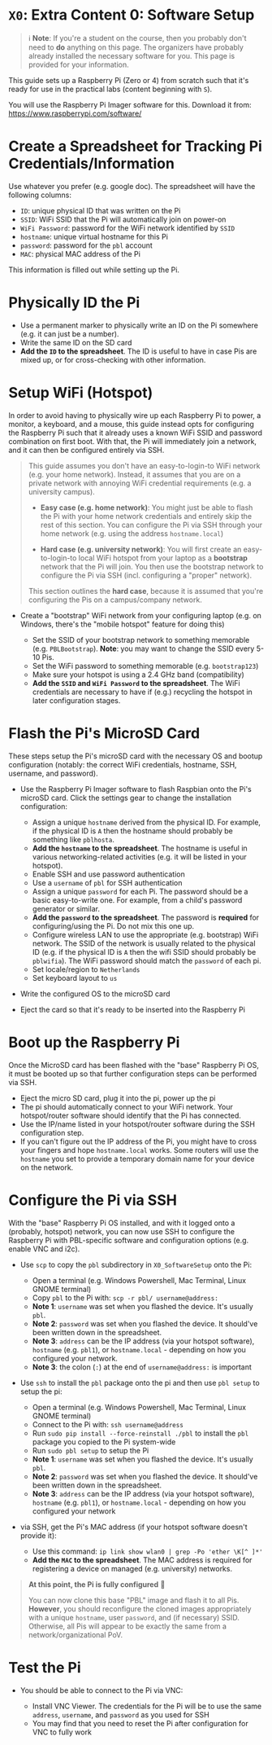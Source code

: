 # `X0`: Extra Content 0: Software Setup

> ℹ️ **Note**: If you're a student on the course, then you probably don't need to **do** anything
> on this page. The organizers have probably already installed the necessary software for you. This 
> page is provided for your information.

This guide sets up a Raspberry Pi (Zero or 4) from scratch such that it's ready for use in the
practical labs (content beginning with `S`).

You will use the Raspberry Pi Imager software for this. Download it from: https://www.raspberrypi.com/software/


# Create a Spreadsheet for Tracking Pi Credentials/Information

Use whatever you prefer (e.g. google doc). The spreadsheet will have the following columns:

- `ID`: unique physical ID that was written on the Pi
- `SSID`: WiFi SSID that the Pi will automatically join on power-on
- `WiFi Password`: password for the WiFi network identified by `SSID`
- `hostname`: unique virtual hostname for this Pi
- `password`: password for the `pbl` account
- `MAC`: physical MAC address of the Pi

This information is filled out while setting up the Pi.


# Physically ID the Pi

- Use a permanent marker to physically write an ID on the Pi somewhere (e.g. it can just be a number).
- Write the same ID on the SD card
- **Add the `ID` to the spreadsheet**. The ID is useful to have in case Pis are mixed up, or for cross-checking with
  other information.


# Setup WiFi (Hotspot)

In order to avoid having to physically wire up each Raspberry Pi to power, a monitor, a keyboard, and
a mouse, this guide instead opts for configuring the Raspberry Pi such that it already uses a known
WiFi SSID and password combination on first boot. With that, the Pi will immediately join a network, and
it can then be configured entirely via SSH.

> This guide assumes you don't have an easy-to-login-to WiFi network (e.g. your home network). Instead,
> it assumes that you are on a private network with annoying WiFi credential requirements (e.g. a university
> campus).
>
> - **Easy case (e.g. home network)**: You might just be able to flash the Pi with your home network
>   credentials and entirely skip the rest of this section. You can configure the Pi via SSH through
>   your home network (e.g. using the address `hostname.local`)
>
> - **Hard case (e.g. university network)**: You will first create an easy-to-login-to local WiFi
>   hotspot from your laptop as a **bootstrap** network that the Pi will join. You then use the
>   bootstrap network to configure the Pi via SSH (incl. configuring a "proper" network).
>
> This section outlines the **hard case**, because it is assumed that you're configuring the Pis
> on a campus/company network.

- Create a "bootstrap" WiFi network from your configuring laptop (e.g. on Windows, there's the
  "mobile hotspot" feature for doing this)

  - Set the SSID of your bootstrap network to something memorable (e.g. `PBLBootstrap`). **Note**: you
    may want to change the SSID every 5-10 Pis.
  - Set the WiFi password to something memorable (e.g. `bootstrap123`)
  - Make sure your hotspot is using a 2.4 GHz band (compatibility)
  - **Add the `SSID` and `WiFi Password` to the spreadsheet**. The WiFi credentials are necessary to have
    if (e.g.) recycling the hotspot in later configuration stages.


# Flash the Pi's MicroSD Card

These steps setup the Pi's microSD card with the necessary OS and bootup configuration (notably: the
correct WiFi credentials, hostname, SSH, username, and password).

- Use the Raspberry Pi Imager software to flash Raspbian onto the Pi's microSD card. Click the settings
  gear to change the installation configuration:

  - Assign a unique `hostname` derived from the physical ID. For example, if the physical ID is `A` then the hostname
    should probably be something like `pblhosta`.
  - **Add the `hostname` to the spreadsheet**. The hostname is useful in various networking-related
    activities (e.g. it will be listed in your hotspot).
  - Enable SSH and use password authentication
  - Use a `username` of `pbl` for SSH authentication
  - Assign a unique `password` for each Pi. The password should be a basic easy-to-write one. For example,
    from a child's password generator or similar.
  - **Add the `password` to the spreadsheet**. The password is **required** for configuring/using the
    Pi. Do not mix this one up.
  - Configure wireless LAN to use the appropriate (e.g. bootstrap) WiFi network. The SSID of the
    network is usually related to the physical ID (e.g. if the physical ID is `A` then the wifi
    SSID should probably be `pblwifia`). The WiFi password should match the `password` of each pi.
  - Set locale/region to `Netherlands`
  - Set keyboard layout to `us`

- Write the configured OS to the microSD card
- Eject the card so that it's ready to be inserted into the Raspberry Pi


# Boot up the Raspberry Pi

Once the MicroSD card has been flashed with the "base" Raspberry Pi OS, it must be booted up so
that further configuration steps can be performed via SSH.

- Eject the micro SD card, plug it into the pi, power up the pi
- The pi should automatically connect to your WiFi network. Your hotspot/router software should
  identify that the Pi has connected.
- Use the IP/name listed in your hotspot/router software during the SSH configuration step.
- If you can't figure out the IP address of the Pi, you might have to cross your fingers and
  hope `hostname.local` works. Some routers will use the `hostname` you set to provide a temporary
  domain name for your device on the network.


# Configure the Pi via SSH

With the "base" Raspberry Pi OS installed, and with it logged onto a (probably, hotspot) network, you
can now use SSH to configure the Raspberry Pi with PBL-specific software and configuration options (e.g.
enable VNC and i2c).

- Use `scp` to copy the `pbl` subdirectory in `X0_SoftwareSetup` onto the Pi:

  - Open a terminal (e.g. Windows Powershell, Mac Terminal, Linux GNOME terminal)
  - Copy `pbl` to the Pi with: `scp -r pbl/ username@address:`
  - **Note 1**: `username` was set when you flashed the device. It's usually `pbl`.
  - **Note 2**: `password` was set when you flashed the device. It should've been written down in the spreadsheet.
  - **Note 3**: `address` can be the IP address (via your hotspot software), `hostname` (e.g. `pbl1`), or
    `hostname.local` - depending on how you configured your network.
  - **Note 3**: the colon (`:`) at the end of `username@address:` is important

- Use `ssh` to install the `pbl` package onto the pi and then use `pbl setup` to setup the pi:

  - Open a terminal (e.g. Windows Powershell, Mac Terminal, Linux GNOME terminal)
  - Connect to the Pi with: `ssh username@address`
  - Run `sudo pip install --force-reinstall ./pbl` to install the `pbl` package you copied to the Pi system-wide
  - Run `sudo pbl setup` to setup the Pi
  - **Note 1**: `username` was set when you flashed the device. It's usually `pbl`.
  - **Note 2**: `password` was set when you flashed the device. It should've been written down in the spreadsheet.
  - **Note 3**: `address` can be the IP address (via your hotspot software), `hostname` (e.g. `pbl1`), or
    `hostname.local` - depending on how you configured your network

- via SSH, get the Pi's MAC address (if your hotspot software doesn't provide it):

  - Use this command: `ip link show wlan0 | grep -Po 'ether \K[^ ]*'`
  - **Add the `MAC` to the spreadsheet**. The MAC address is required for registering a device
    on managed (e.g. university) networks.

> **At this point, the Pi is fully configured** 🥳
>
> You can now clone this base "PBL" image and flash it to all Pis. **However**, you should reconfigure
> the cloned images appropriately with a unique `hostname`, user `password`, and (if necessary) SSID.
> Otherwise, all Pis will appear to be exactly the same from a network/organizational PoV.


# Test the Pi

- You should be able to connect to the Pi via VNC:

  - Install VNC Viewer. The credentials for the Pi will be to use the same `address`, `username`,
    and `password` as you used for SSH
  - You may find that you need to reset the Pi after configuration for VNC to fully work
